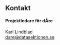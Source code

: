 ## Kontakt

#### Projektledare för dÅre

Karl Lindblad </br>
[dare@datasektionen.se](mailto:dare@datasektionen.se)

